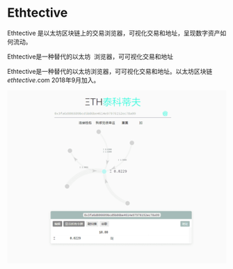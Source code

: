 # 

# Ethtective

Ethtective 是以太坊区块链上的交易浏览器，可视化交易和地址，呈现数字资产如何流动。

‎Ethtective是一种替代的以太坊 ‎‎ 浏览器，可可视化交易和地址‎

Ethtective是一种替代的以太坊浏览器，可可视化交易和地址。以太坊区块链 *ethtective*.com 2018年9月加入。

![image-20220721101007996](image-20220721101007996.png)

